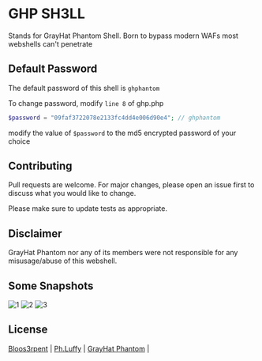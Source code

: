 # GHP SH3LL

Stands for GrayHat Phantom Shell. Born to bypass modern WAFs most webshells can't penetrate

## Default Password
The default password of this shell  is ``` ghphantom ```

To change password, modify ``` line 8 ``` of ghp.php

```php
$password = "09faf3722078e2133fc4dd4e006d90e4"; // ghphantom
```
 modify the value of ```$password``` to the md5 encrypted
password of your choice


## Contributing
Pull requests are welcome. For major changes, please open an issue first to discuss what you would like to change.

Please make sure to update tests as appropriate.

## Disclaimer
GrayHat Phantom nor any of its members were not responsible for any misusage/abuse of this webshell.

## Some Snapshots
![1](https://i.imgur.com/zVoqGEQ.png)
![2](https://i.imgur.com/d820cMF.png)
![3](https://i.imgur.com/LlnmZmJ.png)

## License
[Bloos3rpent](https://twitter.com/blooserpent) | [Ph.Luffy](https://www.facebook.com/Lulz.Luffy) | [GrayHat Phantom](https://www.facebook.com/GrayHatPhantom/) | 
